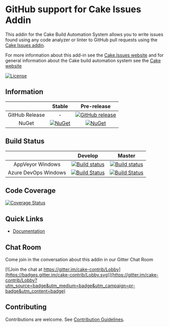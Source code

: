 # GitHub support for Cake Issues Addin

This addin for the Cake Build Automation System allows you to write issues found using any code
analyzer or linter to GitHub pull requests using the [Cake Issues addin](https://github.com/cake-contrib/Cake.Issues).

For more information about this add-in see the [Cake.Issues website](https://cake-contrib.github.io/Cake.Issues.Website)
and for general information about the Cake build automation system see the [Cake website](http://cakebuild.net)

[![License](http://img.shields.io/:license-mit-blue.svg)](https://github.com/cake-contrib/Cake.Issues.PullRequests.GitHub/blob/feature/build/LICENSE)

## Information

| | Stable | Pre-release |
|:--:|:--:|:--:|
|GitHub Release|-|[![GitHub release](https://img.shields.io/github/release/cake-contrib/Cake.Issues.PullRequests.GitHub.svg)](https://github.com/cake-contrib/Cake.Issues.PullRequests.GitHub/releases/latest)|
|NuGet|[![NuGet](https://img.shields.io/nuget/v/Cake.Issues.PullRequests.GitHub.svg)](https://www.nuget.org/packages/Cake.Issues.PullRequests.GitHub)|[![NuGet](https://img.shields.io/nuget/vpre/Cake.Issues.PullRequests.GitHub.svg)](https://www.nuget.org/packages/Cake.Issues.PullRequests.GitHub)|

## Build Status

| | Develop | Master |
|:--:|:--:|:--:|
|AppVeyor Windows|[![Build status](https://ci.appveyor.com/api/projects/status/trj0g753r3hcw22k/branch/develop?svg=true)](https://ci.appveyor.com/project/cakecontrib/cake-issues-pullrequests-github/branch/develop)|[![Build status](https://ci.appveyor.com/api/projects/status/trj0g753r3hcw22k/branch/master?svg=true)](https://ci.appveyor.com/project/cakecontrib/cake-issues-pullrequests-github/branch/master)|
|Azure DevOps Windows|[![Build Status](https://dev.azure.com/cake-contrib/Cake.Issues.PullRequests.GitHub/_apis/build/status/cake-contrib.Cake.Issues.PullRequests.GitHub?branchName=develop&jobName=Windows)](https://dev.azure.com/cake-contrib/Cake.Issues.PullRequests.GitHub/_build/latest?definitionId=17&branchName=develop)|[![Build Status](https://dev.azure.com/cake-contrib/Cake.Issues.PullRequests.GitHub/_apis/build/status/cake-contrib.Cake.Issues.PullRequests.GitHub?branchName=master&jobName=Windows)](https://dev.azure.com/cake-contrib/Cake.Issues.PullRequests.GitHub/_build/latest?definitionId=17&branchName=master)|

## Code Coverage

[![Coverage Status](https://coveralls.io/repos/github/cake-contrib/Cake.Issues.PullRequests.GitHub/badge.svg?branch=develop)](https://coveralls.io/github/cake-contrib/Cake.Issues.PullRequests.GitHub?branch=develop)

## Quick Links

- [Documentation](https://cake-contrib.github.io/Cake.Issues.Website)

## Chat Room

Come join in the conversation about this addin in our Gitter Chat Room

[![Join the chat at https://gitter.im/cake-contrib/Lobby](https://badges.gitter.im/cake-contrib/Lobby.svg)](https://gitter.im/cake-contrib/Lobby?utm_source=badge&utm_medium=badge&utm_campaign=pr-badge&utm_content=badge)

## Contributing

Contributions are welcome. See [Contribution Guidelines](CONTRIBUTING.md).